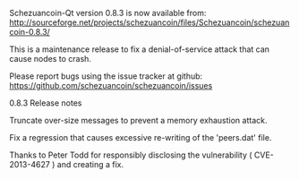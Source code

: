 Schezuancoin-Qt version 0.8.3 is now available from:
  http://sourceforge.net/projects/schezuancoin/files/Schezuancoin/schezuancoin-0.8.3/

This is a maintenance release to fix a denial-of-service attack that
can cause nodes to crash.

Please report bugs using the issue tracker at github:
  https://github.com/schezuancoin/schezuancoin/issues

0.8.3 Release notes

Truncate over-size messages to prevent a memory exhaustion attack.

Fix a regression that causes excessive re-writing of the 'peers.dat' file.


Thanks to Peter Todd for responsibly disclosing the vulnerability
( CVE-2013-4627 ) and creating a fix.
